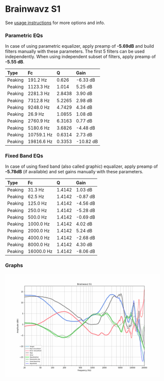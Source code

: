 # Brainwavz S1
See [usage instructions](https://github.com/jaakkopasanen/AutoEq#usage) for more options and info.

### Parametric EQs
In case of using parametric equalizer, apply preamp of **-5.69dB** and build filters manually
with these parameters. The first 5 filters can be used independently.
When using independent subset of filters, apply preamp of **-5.55 dB**.

| Type    | Fc         |      Q | Gain      |
|:--------|:-----------|:-------|:----------|
| Peaking | 191.2 Hz   | 0.626  | -6.33 dB  |
| Peaking | 1123.3 Hz  | 1.014  | 5.25 dB   |
| Peaking | 2281.3 Hz  | 2.8438 | 3.90 dB   |
| Peaking | 7312.8 Hz  | 5.2265 | 2.98 dB   |
| Peaking | 9248.0 Hz  | 4.7429 | 4.34 dB   |
| Peaking | 26.9 Hz    | 1.0855 | 1.08 dB   |
| Peaking | 2760.9 Hz  | 6.3163 | 0.77 dB   |
| Peaking | 5180.6 Hz  | 3.6826 | -4.48 dB  |
| Peaking | 10759.1 Hz | 0.6314 | 2.73 dB   |
| Peaking | 19816.6 Hz | 0.3353 | -10.82 dB |

### Fixed Band EQs
In case of using fixed band (also called graphic) equalizer, apply preamp of **-5.78dB**
(if available) and set gains manually with these parameters.

| Type    | Fc         |      Q | Gain     |
|:--------|:-----------|:-------|:---------|
| Peaking | 31.3 Hz    | 1.4142 | 1.03 dB  |
| Peaking | 62.5 Hz    | 1.4142 | -0.87 dB |
| Peaking | 125.0 Hz   | 1.4142 | -4.56 dB |
| Peaking | 250.0 Hz   | 1.4142 | -5.28 dB |
| Peaking | 500.0 Hz   | 1.4142 | -0.69 dB |
| Peaking | 1000.0 Hz  | 1.4142 | 4.02 dB  |
| Peaking | 2000.0 Hz  | 1.4142 | 5.24 dB  |
| Peaking | 4000.0 Hz  | 1.4142 | -2.68 dB |
| Peaking | 8000.0 Hz  | 1.4142 | 4.30 dB  |
| Peaking | 16000.0 Hz | 1.4142 | -8.06 dB |

### Graphs
![](./Brainwavz%20S1.png)